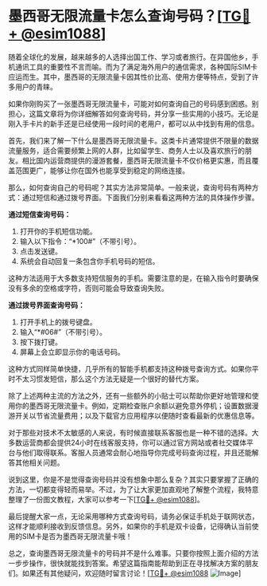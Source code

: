 # 墨西哥无限流量卡怎么查询号码？[[TG💪+ @esim1088](https://t.me/s/esim1088)]

随着全球化的发展，越来越多的人选择出国工作、学习或者旅行。在异国他乡，手机通讯工具的重要性不言而喻。而为了满足海外用户的通信需求，各种国际SIM卡应运而生。其中，墨西哥的无限流量卡因其性价比高、使用方便等特点，受到了许多用户的青睐。

如果你刚购买了一张墨西哥无限流量卡，可能对如何查询自己的号码感到困惑。别担心，这篇文章将为你详细解答如何查询号码，并分享一些实用的小技巧。无论是刚入手卡片的新手还是已经使用一段时间的老用户，都可以从中找到有用的信息。

首先，我们来了解一下什么是墨西哥无限流量卡。这类卡片通常提供不限量的数据流量服务，适合需要频繁上网的人群，比如留学生、商务人士以及喜欢旅行的朋友。相比国内运营商提供的漫游套餐，墨西哥无限流量卡不仅价格更实惠，而且覆盖范围更广，能够让你在国外也能享受到稳定的网络连接。

那么，如何查询自己的号码呢？其实方法非常简单。一般来说，查询号码有两种方式：通过短信和通过拨号界面。下面我们分别来看看这两种方法的具体操作步骤。

**通过短信查询号码：**

1. 打开你的手机短信功能。
2. 输入以下指令：“*100#”（不带引号）。
3. 点击发送键。
4. 系统会自动回复一条包含你手机号码的短信。

这种方法适用于大多数支持短信服务的手机。需要注意的是，在输入指令时要确保没有多余的空格或字符，否则可能会导致查询失败。

**通过拨号界面查询号码：**

1. 打开手机上的拨号键盘。
2. 输入“*#06#”（不带引号）。
3. 按下拨打键。
4. 屏幕上会立即显示你的电话号码。

这种方式同样简单快捷，几乎所有的智能手机都支持这种拨号查询方式。如果你平时不太习惯发短信，那么这个方法无疑是一个很好的替代方案。

除了上述两种主流的方法之外，还有一些额外的小贴士可以帮助你更好地管理和使用你的墨西哥无限流量卡。例如，定期检查账户余额以避免意外停机；设置数据漫游开关以节省流量费用；以及下载官方应用程序以便随时查看最新的优惠信息等。

对于那些对技术不太敏感的人来说，有时候直接联系客服也是一种不错的选择。大多数运营商都会提供24小时在线客服支持，你可以通过官方网站或者社交媒体平台与他们取得联系。客服人员通常会耐心地指导你完成号码查询过程，并且还能解答其他相关问题。

说到这里，你是不是觉得查询号码并没有想象中那么复杂？其实只要掌握了正确的方法，一切都变得轻而易举。不过，为了让大家更加直观地了解整个流程，我特意整理了一份图文教程，大家可以参考一下[[TG💪+ @esim1088](https://t.me/s/esim1088)]。

最后提醒大家一点，无论采用哪种方式查询号码，请务必保证手机处于联网状态，这样才能顺利接收到反馈信息。另外，如果你的手机是双卡设备，记得确认当前使用的SIM卡是否为墨西哥无限流量卡哦！

总之，查询墨西哥无限流量卡的号码并不是什么难事。只要你按照上面介绍的方法一步步操作，很快就能找到答案。希望这篇指南能帮助到正在寻找解决方案的朋友们。如果还有其他疑问，欢迎随时留言讨论！[[TG💪+ @esim1088](https://t.me/s/esim1088) ![Image](https://i.postimg.cc/4NQfJmqS/Snipaste-2025-05-13-00-14-12.png)]